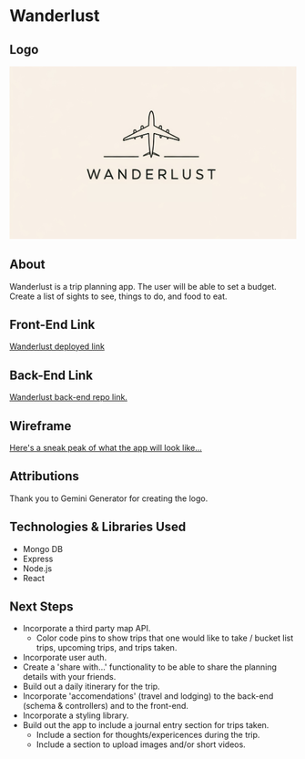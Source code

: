 # Wanderlust

## Logo

![Wanderlust Logo](./public/images/Wanderlust-Logo.jpeg)

## About

Wanderlust is a trip planning app. The user will be able to set a budget. Create a list of sights to see, things to do, and food to eat.

## Front-End Link

[Wanderlust deployed link](https://lustrous-syrniki-1f5680.netlify.app)

## Back-End Link

[Wanderlust back-end repo link.](https://github.com/chamer079/wanderlust-back-end)

## Wireframe

[Here's a sneak peak of what the app will look like...](https://www.figma.com/design/sR7bEeI56CM74NfEa3B0ys/Wanderlust?node-id=0-1&t=CEXednMG5GKpGF0T-1)

## Attributions

Thank you to Gemini Generator for creating the logo.

## Technologies & Libraries Used

- Mongo DB
- Express
- Node.js
- React

## Next Steps

- Incorporate a third party map API.
  - Color code pins to show trips that one would like to take / bucket list trips, upcoming trips, and trips taken.
- Incorporate user auth.
- Create a 'share with...' functionality to be able to share the planning details with your friends.
- Build out a daily itinerary for the trip.
- Incorporate 'accomendations' (travel and lodging) to the back-end (schema & controllers) and to the front-end.
- Incorporate a styling library.
- Build out the app to include a journal entry section for trips taken.
  - Include a section for thoughts/expericences during the trip.
  - Include a section to upload images and/or short videos.

